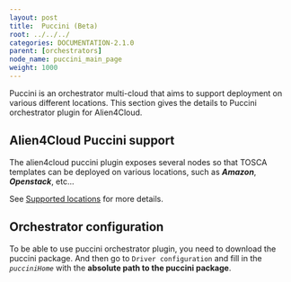 ```yaml
---
layout: post
title:  Puccini (Beta)
root: ../../../
categories: DOCUMENTATION-2.1.0
parent: [orchestrators]
node_name: puccini_main_page
weight: 1000
---
```


Puccini is an orchestrator multi-cloud that aims to support deployment on various different locations.
This section gives the details to Puccini orchestrator plugin for Alien4Cloud.

## Alien4Cloud Puccini support

The alien4cloud puccini plugin exposes several nodes so that TOSCA templates can be deployed on various locations, such as ***Amazon***, ***Openstack***, etc...

See [Supported locations](#/documentation/2.1.0/orchestrators/puccini/supported_locations.html) for more details.

## Orchestrator configuration
To be able to use puccini orchestrator plugin, you need to download the puccini package. And then go to `Driver configuration` and fill in the *`pucciniHome`* with the **absolute path to the puccini package**.
